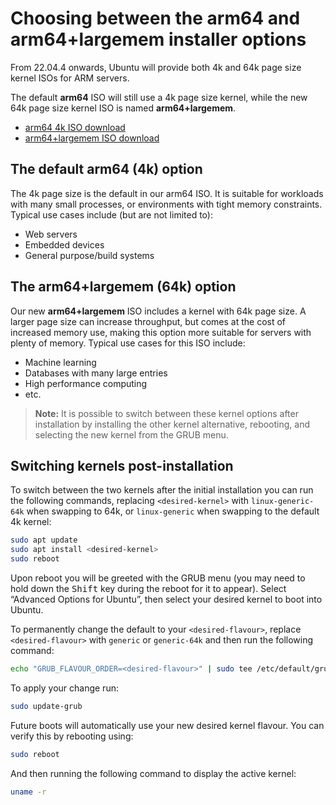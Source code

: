 # Choosing between the arm64 and arm64+largemem installer options

From 22.04.4 onwards, Ubuntu will provide both 4k and 64k page size kernel ISOs for ARM servers.

The default **arm64** ISO will still use a 4k page size kernel, while the new 64k page size kernel ISO is named **arm64+largemem**.

* [arm64 4k ISO download](https://cdimage.ubuntu.com/releases/22.04/release/ubuntu-22.04.4-live-server-arm64.iso)
* [arm64+largemem ISO download](https://cdimage.ubuntu.com/releases/22.04/release/ubuntu-22.04.4-live-server-arm64+largemem.iso)

## The default arm64 (4k) option

The 4k page size is the default in our arm64 ISO. It is suitable for workloads with many small processes, or environments with tight memory constraints. Typical use cases include (but are not limited to):

* Web servers
* Embedded devices
* General purpose/build systems

## The arm64+largemem (64k) option

Our new **arm64+largemem** ISO includes a kernel with 64k page size. A larger page size can increase throughput, but comes at the cost of increased memory use, making this option more suitable for servers with plenty of memory. Typical use cases for this ISO include:

* Machine learning
* Databases with many large entries
* High performance computing
* etc.

> **Note:**
> It is possible to switch between these kernel options after installation by installing the other kernel alternative, rebooting, and selecting the new kernel from the GRUB menu.

## Switching kernels post-installation

To switch between the two kernels after the initial installation you can run the following commands, replacing `<desired-kernel>` with `linux-generic-64k` when swapping to 64k, or `linux-generic` when swapping to the default 4k kernel:

```bash
sudo apt update
sudo apt install <desired-kernel>
sudo reboot
```

Upon reboot you will be greeted with the GRUB menu (you may need to hold down the <kbd>Shift</kbd> key during the reboot for it to appear). Select “Advanced Options for Ubuntu”, then select your desired kernel to boot into Ubuntu.

To permanently change the default to your `<desired-flavour>`, replace `<desired-flavour>` with `generic` or `generic-64k` and then run the following command:

```bash
echo "GRUB_FLAVOUR_ORDER=<desired-flavour>" | sudo tee /etc/default/grub.d/local-order.cfg
```

To apply your change run:

```bash
sudo update-grub
```

Future boots will automatically use your new desired kernel flavour. You can verify this by rebooting using:

```bash
sudo reboot
```

And then running the following command to display the active kernel: 

```bash
uname -r
```
